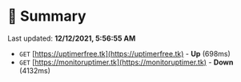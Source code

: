 # 📖 Summary
Last updated: **12/12/2021, 5:56:55 AM**

- `GET` [https://uptimerfree.tk](https://uptimerfree.tk) - **Up** (698ms)
- `GET` [https://monitoruptimer.tk](https://monitoruptimer.tk) - **Down** (4132ms)

